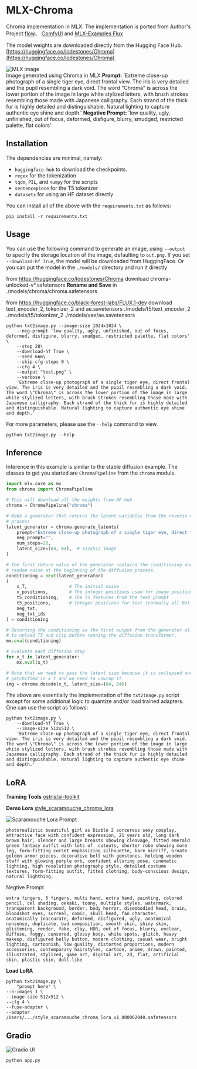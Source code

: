 MLX-Chroma
====

Chroma implementation in MLX. The implementation is ported from Author's Project
[flow](https://github.com/lodestone-rock/flow.git)、 [ComfyUI](https://github.com/comfyanonymous/ComfyUI) and [MLX-Examples Flux](https://github.com/ml-explore/mlx-examples/tree/main/flux)

The model weights are downloaded directly from the Hugging Face Hub.
[https://huggingface.co/lodestones/Chroma](https://huggingface.co/lodestones/Chroma)


![MLX image](assets/mlx-chroma.jpeg)    
Image generated using Chroma in MLX 
**Prompt:** 'Extreme close-up photograph of a single tiger eye, direct frontal view. The iris is very detailed and the pupil resembling a dark void. The word \"Chroma\" is across the lower portion of the image in large white stylized letters, with brush strokes resembling those made with Japanese calligraphy. Each strand of the thick fur is highly detailed and distinguishable. Natural lighting to capture authentic eye shine and depth.' 
**Negative Prompt:** 'low quality, ugly, unfinished, out of focus, deformed, disfigure, blurry, smudged, restricted palette, flat colors'

Installation
------------

The dependencies are minimal, namely:

- `huggingface-hub` to download the checkpoints.
- `regex` for the tokenization
- `tqdm`, `PIL`, and `numpy` for the scripts
- `sentencepiece` for the T5 tokenizer
- `datasets` for using an HF dataset directly

You can install all of the above with the `requirements.txt` as follows:

    pip install -r requirements.txt


Usage
---------

You can use the following command to generate an image, using `--output` to specify the storage location of the image, defaulting to `out.png`.
If you set `--download-hf True`, the model will be downloaded from HuggingFace. Or you can put the model in the `./models/` directory and run it directly

from https://huggingface.co/lodestones/Chroma download chroma-unlocked-v*.safetensors **Rename and Save** in 
./models/chroma/chroma.safetensors

from https://huggingface.co/black-forest-labs/FLUX.1-dev download text_encoder_2, tokenizer_2 and ae.savetensors
./models/t5/text_encoder_2
./models/t5/tokenizer_2
./models/vae/ae.savetensors

```shell
python txt2image.py --image-size 1024x1024 \
    --neg-prompt 'low quality, ugly, unfinished, out of focus, deformed, disfigure, blurry, smudged, restricted palette, flat colors' \
    --step 28\
    --download-hf True \
    --seed 666\
    --skip-cfg-steps 0 \
    --cfg 4 \
    --output "test.png" \
    --verbose \
    'Extreme close-up photograph of a single tiger eye, direct frontal view. The iris is very detailed and the pupil resembling a dark void. The word \"Chroma\" is across the lower portion of the image in large white stylized letters, with brush strokes resembling those made with Japanese calligraphy. Each strand of the thick fur is highly detailed and distinguishable. Natural lighting to capture authentic eye shine and depth.'
```


For more parameters, please use the `--help` command to view.

```shell
python txt2image.py --help
```

Inference
---------

Inference in this example is similar to the stable diffusion example. The
classes to get you started are `ChromaPipeline` from the `chroma` module.

```python
import mlx.core as mx
from chroma import ChromaPipeline

# This will download all the weights from HF hub
chroma = ChromaPipeline("chroma")

# Make a generator that returns the latent variables from the reverse diffusion
# process
latent_generator = chroma.generate_latents(
    prompt="Extreme close-up photograph of a single tiger eye, direct frontal view. The iris is very detailed and the pupil resembling a dark void. The word \"Chroma\" is across the lower portion of the image in large white stylized letters, with brush strokes resembling those made with Japanese calligraphy. Each strand of the thick fur is highly detailed and distinguishable. Natural lighting to capture authentic eye shine and depth.",
    neg_prompt="",
    num_steps=28,
    latent_size=(64, 64),  # 512x512 image
)

# The first return value of the generator contains the conditioning and the
# random noise at the beginning of the diffusion process.
conditioning = next(latent_generator)
(
    x_T,                # The initial noise
    x_positions,        # The integer positions used for image positional encoding
    t5_conditioning,    # The T5 features from the text prompt
    t5_positions,       # Integer positions for text (normally all 0s)
    neg_txt,
    neg_txt_ids
) = conditioning

# Returning the conditioning as the first output from the generator allows us
# to unload T5 and clip before running the diffusion transformer.
mx.eval(conditioning)

# Evaluate each diffusion step
for x_t in latent_generator:
    mx.eval(x_t)

# Note that we need to pass the latent size because it is collapsed and
# patchified in x_t and we need to unwrap it.
img = chroma.decode(x_t, latent_size=(64, 64))
```

The above are essentially the implementation of the `txt2image.py` script
except for some additional logic to quantize and/or load trained adapters. One
can use the script as follows:

```shell
python txt2image.py \
    --download-hf True \
    --image-size 512x512 \
    'Extreme close-up photograph of a single tiger eye, direct frontal view. The iris is very detailed and the pupil resembling a dark void. The word \"Chroma\" is across the lower portion of the image in large white stylized letters, with brush strokes resembling those made with Japanese calligraphy. Each strand of the thick fur is highly detailed and distinguishable. Natural lighting to capture authentic eye shine and depth.'

```

LoRA
------------

**Training Tools** [ostris/ai-toolkit](https://github.com/ostris/ai-toolkit?tab=readme-ov-file#training-in-runpod)

**Demo Lora** [style_scaramouche_chroma_lora](https://huggingface.co/jack813liu/style_scaramouche_chroma_lora)

![Scaramouche Lora](./assets/lora.jpg)
Prompt
```text
photorealistic beautiful girl as Diablo 2 sorceress sexy cosplay, attractive face with confident expression, 21 years old, long dark brown hair, slender and large breasts showing cleavage, fitted emerald green fantasy outfit with lots of  cutouts, shorter robe showing more leg, form-fitting corset emphasizing silhouette, bare midriff, ornate golden armor pieces, decorative belt with gemstones, holding wooden staff with glowing purple orb, confident alluring pose, cinematic lighting, high resolution photography style, detailed costume textures, form-fitting outfit, fitted clothing, body-conscious design, natural lighthing.
```
Negtive Prompt
```text
extra fingers, 6 fingers, multi hand, extra hand, painting, colored pencil, cel shading, oekaki, toony, multiple styles, watermark, transparent background, border, body horror, disembodied head, brain, bloodshot eyes, surreal, comic, skull head, fan character, anatomically inaccurate, deformed, disfigured, ugly, anatomical nonsense, duplicate, bad composition, smooth skin, shiny skin, glistening, render, fake, clay, HDR, out of focus, blurry, unclear, diffuse, foggy, censored, glossy body, white spots, glitch, heavy makeup, disfigured belly button, modern clothing, casual wear, bright lighting, cartoonish, low quality, distorted proportions, modern accessories, contemporary hairstyles, cartoon, anime, drawn, painted, illustrated, stylized, game art, digital art, 2d, flat, artificial skin, plastic skin, doll-like
```

**Load LoRA** 
```shell
python txt2image.py \
    "prompt here" \
--n-images 1 \
--image-size 512x512 \
--cfg 4 \
--fuse-adapter \
--adapter /Users/.../style_scaramouche_chroma_lora_v1_000002040.safetensors
```

Gradio
---------
![Gradio UI](./assets/gradio_ui.jpg)
```shell
python app.py
```
